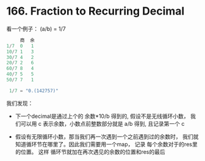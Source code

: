# 166. Fraction to Recurring Decimal

看一个例子： (a/b) = 1/7

```cpp
     商  余
1/7  0   1
10/7 1   3
30/7 4   2
20/7 2   6
60/7 8   4
40/7 5   5
50/7 7   1

 1/7 = "0.(142757)"
```

我们发现：

- 下一个decimal是通过上个的 余数*10/b 得到的, 假设不是无线循环小数， 我们可以用 c 表示余数，小数点前整数部分就是 a/b 得到, 且记录第一个 c

- 假设有无限循环小数，那当我们再一次遇到一个之前遇到过的余数时， 我们就知道循环节在哪里了。因此我们需要用一个map， 记录 每个余数对于的res里的位置。 这样 循环节就加在再次遇见的余数的位置和res的最后
